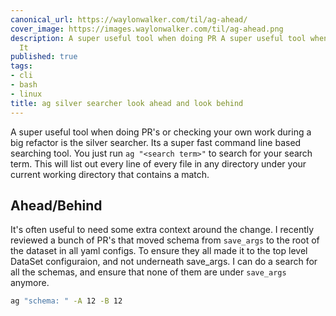 ```yaml
---
canonical_url: https://waylonwalker.com/til/ag-ahead/
cover_image: https://images.waylonwalker.com/til/ag-ahead.png
description: A super useful tool when doing PR A super useful tool when doing PR It
  It
published: true
tags:
- cli
- bash
- linux
title: ag silver searcher look ahead and look behind
---
```


A super useful tool when doing PR's or checking your own work during a big refactor is the silver searcher.  Its a super fast command line based searching tool. You just run `ag "<search term>"` to search for your search term.  This will list out every line of every file in any directory under your current working directory that contains a match.

## Ahead/Behind

It's often useful to need some extra context around the change.  I recently reviewed a bunch of PR's that moved schema from `save_args` to the root of the dataset in all yaml configs.  To ensure they all made it to the top level DataSet configuraion, and not underneath save_args.  I can do a search for all the schemas, and ensure that none of them are under `save_args` anymore.

``` bash
ag "schema: " -A 12 -B 12
```
